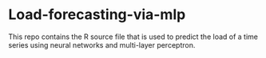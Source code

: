 # Load-forecasting-via-mlp
This repo contains the R source file that is used to predict the load of a time series using neural networks and multi-layer perceptron.
